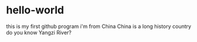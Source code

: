 # hello-world
this is my first github program
i'm from China
China is a long history country
do you know Yangzi River?
